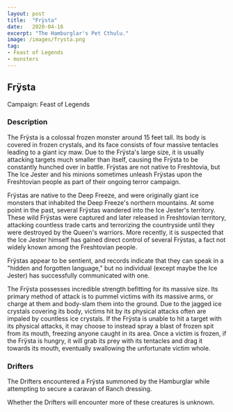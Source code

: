 ```yaml
---
layout: post
title:  "Frÿsta"
date:   2020-04-16
excerpt: "The Hamburglar's Pet Cthulu."
image: /images/frysta.png
tag:
- Feast of Legends
- monsters 
---
```


## Frÿsta
Campaign: Feast of Legends

### Description
The Frÿsta is a colossal frozen monster around 15 feet tall. Its body is covered in frozen crystals, and its face consists of four massive tentacles leading to a giant icy maw. Due to the Frÿsta's large size, it is usually attacking targets much smaller than itself, causing the Frÿsta to be constantly hunched over in battle. Frÿstas are not native to Freshtovia, but The Ice Jester and his minions sometimes unleash Frÿstas upon the Freshtovian people as part of their ongoing terror campaign.

Frÿstas are native to the Deep Freeze, and were originally giant ice monsters that inhabited the Deep Freeze's northern mountains. At some point in the past, several Frÿstas wandered into the Ice Jester's territory. These wild Frÿstas were captured and later released in Freshtovian territory, attacking countless trade carts and terrorizing the countryside until they were destroyed by the Queen's warriors. More recently, it is suspected that the Ice Jester himself has gained direct control of several Frÿstas, a fact not widely known among the Freshtovian people.

Frÿstas appear to be sentient, and records indicate that they can speak in a "hidden and forgotten language," but no individual (except maybe the Ice Jester) has successfully communicated with one.

The Frÿsta possesses incredible strength befitting for its massive size. Its primary method of attack is to pummel victims with its massive arms, or charge at them and body-slam them into the ground. Due to the jagged ice crystals covering its body, victims hit by its physical attacks often are impaled by countless ice crystals. If the Frÿsta is unable to hit a target with its physical attacks, it may choose to instead spray a blast of frozen spit from its mouth, freezing anyone caught in its area. Once a victim is frozen, if the Frÿsta is hungry, it will grab its prey with its tentacles and drag it towards its mouth, eventually swallowing the unfortunate victim whole.

### Drifters

The Drifters encountered a Frÿsta summoned by the Hamburglar while attempting to secure a caravan of Ranch dressing.

Whether the Drifters will encounter more of these creatures is unknown.
